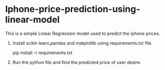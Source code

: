 # Iphone-price-prediction-using-linear-model

This is a simple Linear Regression model used to predict the iphone prices.

1. Install scikit-learn,pandas and matplotlib using requirements.txt file.

      pip install -r requirements.txt
      
2. Run the python file and find the predicted price of user desire.

